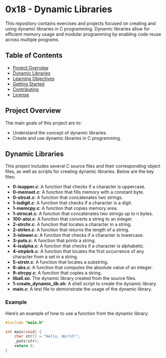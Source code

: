 # 0x18 - Dynamic Libraries

This repository contains exercises and projects focused on creating and using dynamic libraries in C programming. Dynamic libraries allow for efficient memory usage and modular programming by enabling code reuse across multiple programs.

## Table of Contents

- [Project Overview](#project-overview)
- [Dynamic Libraries](#dynamic-libraries)
- [Learning Objectives](#learning-objectives)
- [Getting Started](#getting-started)
- [Contributing](#contributing)
- [License](#license)

## Project Overview

The main goals of this project are to:

- Understand the concept of dynamic libraries.
- Create and use dynamic libraries in C programming.

## Dynamic Libraries

This project includes several C source files and their corresponding object files, as well as scripts for creating dynamic libraries. Below are the key files:

- **0-isupper.c**: A function that checks if a character is uppercase.
- **0-memset.c**: A function that fills memory with a constant byte.
- **0-strcat.c**: A function that concatenates two strings.
- **1-isdigit.c**: A function that checks if a character is a digit.
- **1-memcpy.c**: A function that copies memory area.
- **1-strncat.c**: A function that concatenates two strings up to n bytes.
- **100-atoi.c**: A function that converts a string to an integer.
- **2-strchr.c**: A function that locates a character in a string.
- **2-strlen.c**: A function that returns the length of a string.
- **3-islower.c**: A function that checks if a character is lowercase.
- **3-puts.c**: A function that prints a string.
- **4-isalpha.c**: A function that checks if a character is alphabetic.
- **4-strpbrk.c**: A function that locates the first occurrence of any character from a set in a string.
- **5-strstr.c**: A function that locates a substring.
- **6-abs.c**: A function that computes the absolute value of an integer.
- **9-strcpy.c**: A function that copies a string.
- **liball.so**: The dynamic library created from the source files.
- **1-create_dynamic_lib.sh**: A shell script to create the dynamic library.
- **main.c**: A test file to demonstrate the usage of the dynamic library.

### Example

Here’s an example of how to use a function from the dynamic library:

```c
#include "main.h"

int main(void) {
    char str[] = "Hello, World!";
    _puts(str);
    return 0;
}

